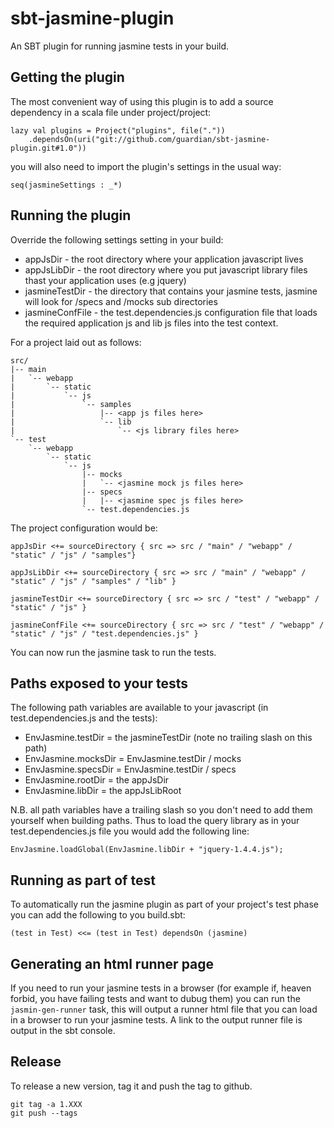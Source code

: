 sbt-jasmine-plugin
=================

An SBT plugin for running jasmine tests in your build.

Getting the plugin
------------------

The most convenient way of using this plugin is to add a source dependency in a scala file under project/project:

```
lazy val plugins = Project("plugins", file("."))
    .dependsOn(uri("git://github.com/guardian/sbt-jasmine-plugin.git#1.0"))
```

you will also need to import the plugin's settings in the usual way:

```
seq(jasmineSettings : _*)
```


Running the plugin
------------------

Override the following settings setting in your build:

 * appJsDir - the root directory where your application javascript lives
 * appJsLibDir - the root directory where you put javascript library files thast your application uses (e.g jquery)
 * jasmineTestDir - the directory that contains your jasmine tests, jasmine will look for /specs and /mocks sub directories
 * jasmineConfFile - the test.dependencies.js configuration file that loads the required application js and lib js files into the test context.


For a project laid out as follows:

```
src/
|-- main
|   `-- webapp
|       `-- static
|           `-- js
|               `-- samples
|                   |-- <app js files here>
|                   `-- lib
|                       `-- <js library files here>
`-- test
    `-- webapp
        `-- static
            `-- js
                |-- mocks
                |   `-- <jasmine mock js files here>
                |-- specs
                |   |-- <jasmine spec js files here>
                `-- test.dependencies.js

```

The project configuration would be:

```
appJsDir <+= sourceDirectory { src => src / "main" / "webapp" / "static" / "js" / "samples"}

appJsLibDir <+= sourceDirectory { src => src / "main" / "webapp" / "static" / "js" / "samples" / "lib" }

jasmineTestDir <+= sourceDirectory { src => src / "test" / "webapp" / "static" / "js" }

jasmineConfFile <+= sourceDirectory { src => src / "test" / "webapp" / "static" / "js" / "test.dependencies.js" }
```

You can now run the jasmine task to run the tests.


Paths exposed to your tests
---------------------------

The following path variables are available to your javascript (in test.dependencies.js and the tests):

* EnvJasmine.testDir = the jasmineTestDir (note no trailing slash on this path)
* EnvJasmine.mocksDir = EnvJasmine.testDir / mocks
* EnvJasmine.specsDir = EnvJasmine.testDir / specs
* EnvJasmine.rootDir = the appJsDir
* EnvJasmine.libDir = the appJsLibRoot

N.B. all path variables have a trailing slash so you don't need to add them yourself when building paths. Thus to load
the query library as in your test.dependencies.js file you would add the following line:

```
EnvJasmine.loadGlobal(EnvJasmine.libDir + "jquery-1.4.4.js");
```


Running as part of test
-----------------------

To automatically run the jasmine plugin as part of your project's test phase you can add the following to you build.sbt:

```
(test in Test) <<= (test in Test) dependsOn (jasmine)
```

Generating an html runner page
------------------------------

If you need to run your jasmine tests in a browser (for example if, heaven forbid, you have failing tests and want to dubug them)
you can run the ```jasmin-gen-runner``` task, this will output a runner html file that you can load in a browser to run your jasmine tests.
A link to the output runner file is output in the sbt console.

Release
-------
To release a new version, tag it and push the tag to github.

```
git tag -a 1.XXX
git push --tags
```



